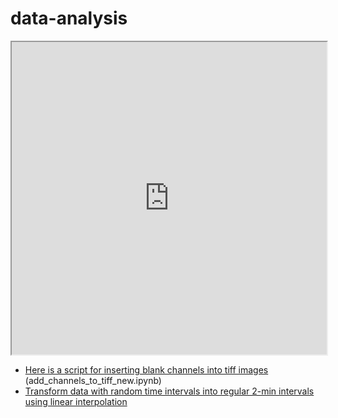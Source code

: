 # data-analysis

<iframe src="https://github.com/tvs-dk/data-analysis/wiki" style="height:500px;width:100%;"></iframe>




* [Here is a script for inserting blank channels into tiff images](https://github.com/tvs-dk/data-analysis/blob/main/add_channels_to_tiff_new.ipynb) (add_channels_to_tiff_new.ipynb)
* [Transform data with random time intervals into regular 2-min intervals using linear interpolation](https://github.com/tvs-dk/data-analysis/blob/main/Linear_interpolation_multiple_files.ipynb)
